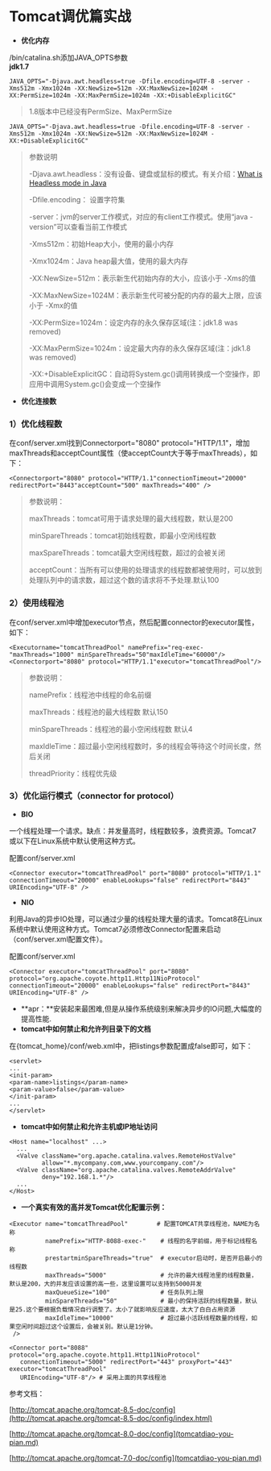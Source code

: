 # Tomcat调优篇实战

* **优化内存**

/bin/catalina.sh添加JAVA\_OPTS参数  
 **jdk1.7**

```text
JAVA_OPTS="-Djava.awt.headless=true -Dfile.encoding=UTF-8 -server -Xms512m -Xmx1024m -XX:NewSize=512m -XX:MaxNewSize=1024M -XX:PermSize=1024m -XX:MaxPermSize=1024m -XX:+DisableExplicitGC"
```

> 1.8版本中已经没有PermSize、MaxPermSize

```text
JAVA_OPTS="-Djava.awt.headless=true -Dfile.encoding=UTF-8 -server -Xms512m -Xmx1024m -XX:NewSize=512m -XX:MaxNewSize=1024M -XX:+DisableExplicitGC"
```

> 参数说明
>
> -Djava.awt.headless：没有设备、键盘或鼠标的模式。有关介绍：[What is Headless mode in Java](https://link.jianshu.com?t=https://blog.idrsolutions.com/2013/08/what-is-headless-mode-in-java/)
>
> -Dfile.encoding： 设置字符集
>
> -server：jvm的server工作模式，对应的有client工作模式。使用“java -version”可以查看当前工作模式
>
> -Xms512m：初始Heap大小，使用的最小内存
>
> -Xmx1024m：Java heap最大值，使用的最大内存
>
> -XX:NewSize=512m：表示新生代初始内存的大小，应该小于 -Xms的值
>
> -XX:MaxNewSize=1024M：表示新生代可被分配的内存的最大上限，应该小于 -Xmx的值
>
> -XX:PermSize=1024m：设定内存的永久保存区域\(注：jdk1.8 was removed\)
>
> -XX:MaxPermSize=1024m：设定最大内存的永久保存区域\(注：jdk1.8 was removed\)
>
> -XX:+DisableExplicitGC：自动将System.gc\(\)调用转换成一个空操作，即应用中调用System.gc\(\)会变成一个空操作

* **优化连接数**

### 1）优化线程数

在conf/server.xml找到Connectorport="8080" protocol="HTTP/1.1"，增加maxThreads和acceptCount属性（使acceptCount大于等于maxThreads），如下：

```text
<Connectorport="8080" protocol="HTTP/1.1"connectionTimeout="20000" redirectPort="8443"acceptCount="500" maxThreads="400" />
```

> 参数说明：
>
> maxThreads：tomcat可用于请求处理的最大线程数，默认是200
>
> minSpareThreads：tomcat初始线程数，即最小空闲线程数
>
> maxSpareThreads：tomcat最大空闲线程数，超过的会被关闭
>
> acceptCount：当所有可以使用的处理请求的线程数都被使用时，可以放到处理队列中的请求数，超过这个数的请求将不予处理.默认100

### 2）使用线程池

在conf/server.xml中增加executor节点，然后配置connector的executor属性，如下：

```text
<Executorname="tomcatThreadPool" namePrefix="req-exec-"maxThreads="1000" minSpareThreads="50"maxIdleTime="60000"/>
<Connectorport="8080" protocol="HTTP/1.1"executor="tomcatThreadPool"/>
```

> 参数说明：
>
> namePrefix：线程池中线程的命名前缀
>
> maxThreads：线程池的最大线程数 默认150
>
> minSpareThreads：线程池的最小空闲线程数 默认4
>
> maxIdleTime：超过最小空闲线程数时，多的线程会等待这个时间长度，然后关闭
>
> threadPriority：线程优先级

### 3）优化运行模式（connector for protocol）

* **BIO**

一个线程处理一个请求。缺点：并发量高时，线程数较多，浪费资源。Tomcat7或以下在Linux系统中默认使用这种方式。

配置conf/server.xml

```text
<Connector executor="tomcatThreadPool" port="8080" protocol="HTTP/1.1" connectionTimeout="20000" enableLookups="false" redirectPort="8443" URIEncoding="UTF-8" />
```

* **NIO**

利用Java的异步IO处理，可以通过少量的线程处理大量的请求。Tomcat8在Linux系统中默认使用这种方式。Tomcat7必须修改Connector配置来启动（conf/server.xml配置文件）。

配置conf/server.xml

```text
<Connector executor="tomcatThreadPool" port="8080" protocol="org.apache.coyote.http11.Http11NioProtocol" connectionTimeout="20000" enableLookups="false" redirectPort="8443" URIEncoding="UTF-8" />
```

* **apr：**安装起来最困难,但是从操作系统级别来解决异步的IO问题,大幅度的提高性能.
* **tomcat中如何禁止和允许列目录下的文档**

在{tomcat\_home}/conf/web.xml中，把listings参数配置成false即可，如下：

```text
<servlet> 
... 
<init-param> 
<param-name>listings</param-name> 
<param-value>false</param-value> 
</init-param> 
... 
</servlet>
```

* **tomcat中如何禁止和允许主机或IP地址访问**

```text
<Host name="localhost" ...> 
  ... 
  <Valve className="org.apache.catalina.valves.RemoteHostValve" 
         allow="*.mycompany.com,www.yourcompany.com"/> 
  <Valve className="org.apache.catalina.valves.RemoteAddrValve" 
         deny="192.168.1.*"/> 
  ... 
</Host>
```

* **一个真实有效的高并发Tomcat优化配置示例：**

```text
<Executor name="tomcatThreadPool"        # 配置TOMCAT共享线程池，NAME为名称　
          namePrefix="HTTP-8088-exec-"    # 线程的名字前缀，用于标记线程名称
          prestartminSpareThreads="true"  # executor启动时，是否开启最小的线程数
          maxThreads="5000"               # 允许的最大线程池里的线程数量，默认是200，大的并发应该设置的高一些，这里设置可以支持到5000并发
          maxQueueSize="100"              # 任务队列上限
          minSpareThreads="50"            # 最小的保持活跃的线程数量，默认是25.这个要根据负载情况自行调整了。太小了就影响反应速度，太大了白白占用资源
          maxIdleTime="10000"             # 超过最小活跃线程数量的线程，如果空闲时间超过这个设置后，会被关别。默认是1分钟。
 />
```

```text
<Connector port="8088" protocol="org.apache.coyote.http11.Http11NioProtocol"
   connectionTimeout="5000" redirectPort="443" proxyPort="443" executor="tomcatThreadPool"  
   URIEncoding="UTF-8"/> # 采用上面的共享线程池
```

参考文档：

[http://tomcat.apache.org/tomcat-8.5-doc/config](http://tomcat.apache.org/tomcat-8.5-doc/config/index.html)

[http://tomcat.apache.org/tomcat-8.0-doc/config](tomcatdiao-you-pian.md)

[http://tomcat.apache.org/tomcat-7.0-doc/config](tomcatdiao-you-pian.md)

